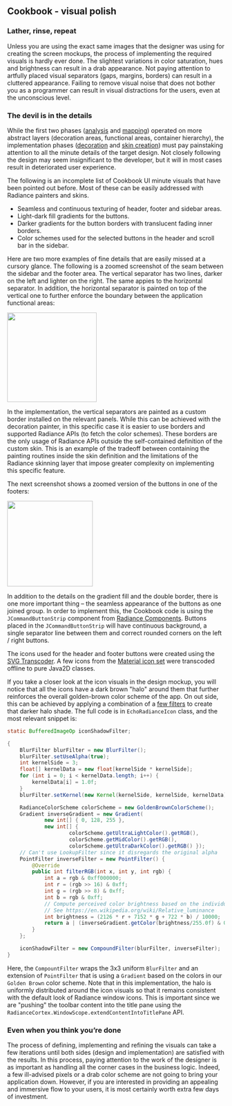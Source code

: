## Cookbook - visual polish

### Lather, rinse, repeat

Unless you are using the exact same images that the designer was using for creating the screen mockups, the process of implementing the required visuals is hardly ever done. The slightest variations in color saturation, hues and brightness can result in a drab appearance. Not paying attention to artfully placed visual separators (gaps, margins, borders) can result in a cluttered appearance. Failing to remove visual noise that does not bother you as a programmer can result in visual distractions for the users, even at the unconscious level.

### The devil is in the details

While the first two phases ([analysis](01-analyze.md) and [mapping](02-map.md)) operated on more abstract layers (decoration areas, functional areas, container hierarchy), the implementation phases ([decoration](03-decorations.md) and [skin creation](04-skin.md)) must pay painstaking attention to all the minute details of the target design. Not closely following the design may seem insignificant to the developer, but it will in most cases result in deteriorated user experience.

The following is an incomplete list of Cookbook UI minute visuals that have been pointed out before. Most of these can be easily addressed with Radiance painters and skins.

* Seamless and continuous texturing of header, footer and sidebar areas.
* Light-dark fill gradients for the buttons.
* Darker gradients for the button borders with translucent fading inner borders.
* Color schemes used for the selected buttons in the header and scroll bar in the sidebar.

Here are two more examples of fine details that are easily missed at a cursory glance. The following is a zoomed screenshot of the seam between the sidebar and the footer area. The vertical separator has two lines, darker on the left and lighter on the right. The same appies to the horizontal separator. In addition, the horizontal separator is painted on top of the vertical one to further enforce the boundary between the application functional areas:

<img src="https://raw.githubusercontent.com/kirill-grouchnikov/radiance/sunshine/docs/images/theming/cookbook/05-polish/zoom-footer-cookbook.png" width="207" border=0/>

In the implementation, the vertical separators are painted as a custom border installed on the relevant panels. While this can be achieved with the decoration painter, in this specific case it is easier to use borders and supported Radiance APIs (to fetch the color schemes). These borders are the only usage of Radiance APIs outside the self-contained definition of the custom skin. This is an example of the tradeoff between containing the painting routines inside the skin definition and the limitations of the Radiance skinning layer that impose greater complexity on implementing this specific feature.

The next screenshot shows a zoomed version of the buttons in one of the footers:

<img src="https://raw.githubusercontent.com/kirill-grouchnikov/radiance/sunshine/docs/images/theming/cookbook/05-polish/zoom-buttons-cookbook.png" width="198" border=0/>

In addition to the details on the gradient fill and the double border, there is one more important thing – the seamless appearance of the buttons as one joined group. In order to implement this, the Cookbook code is using the `JCommandButtonStrip` component from [Radiance Components](../../component/overview.md). Buttons placed in the `JCommandButtonStrip` will have continuous background, a single separator line between them and correct rounded corners on the left / right buttons.

The icons used for the header and footer buttons were created using the [SVG Transcoder](../../tools/svg-transcoder/svg-transcoder.md). A few icons from the [Material icon set](https://material.io/tools/icons/) were transcoded offline to pure Java2D classes.

If you take a closer look at the icon visuals in the design mockup, you will notice that all the icons have a dark brown "halo" around them that further reinforces the overall golden-brown color scheme of the app. On out side, this can be achieved by applying a combination of a [few filters](http://www.jhlabs.com/ip/filters/index.html) to create that darker halo shade. The full code is in `EchoRadianceIcon` class, and the most relevant snippet is:

```java
static BufferedImageOp iconShadowFilter;

{
    BlurFilter blurFilter = new BlurFilter();
    blurFilter.setUseAlpha(true);
    int kernelSide = 3;
    float[] kernelData = new float[kernelSide * kernelSide];
    for (int i = 0; i < kernelData.length; i++) {
        kernelData[i] = 1.0f;
    }
    blurFilter.setKernel(new Kernel(kernelSide, kernelSide, kernelData));

    RadianceColorScheme colorScheme = new GoldenBrownColorScheme();
    Gradient inverseGradient = new Gradient(
            new int[] { 0, 128, 255 },
            new int[] {
                    colorScheme.getUltraLightColor().getRGB(),
                    colorScheme.getMidColor().getRGB(),
                    colorScheme.getUltraDarkColor().getRGB() });
    // Can't use LookupFilter since it disregards the original alpha
    PointFilter inverseFilter = new PointFilter() {
        @Override
        public int filterRGB(int x, int y, int rgb) {
            int a = rgb & 0xff000000;
            int r = (rgb >> 16) & 0xff;
            int g = (rgb >> 8) & 0xff;
            int b = rgb & 0xff;
            // Compute perceived color brightness based on the individual RGB components
            // See https://en.wikipedia.org/wiki/Relative_luminance
            int brightness = (2126 * r + 7152 * g + 722 * b) / 10000;
            return a | (inverseGradient.getColor(brightness/255.0f) & 0x00ffffff);
        }
    };

    iconShadowFilter = new CompoundFilter(blurFilter, inverseFilter);
}
```

Here, the `CompountFilter` wraps the 3x3 uniform `BlurFilter` and an extension of `PointFilter` that is using a `Gradient` based on the colors in our `Golden Brown` color scheme. Note that in this implementation, the halo is uniformly distributed around the icon visuals so that it remains consistent with the default look of Radiance window icons. This is important since we are "pushing" the toolbar content into the title pane using the `RadianceCortex.WindowScope.extendContentIntoTitlePane` API.

### Even when you think you’re done

The process of defining, implementing and refining the visuals can take a few iterations until both sides (design and implementation) are satisfied with the results. In this process, paying attention to the work of the designer is as important as handling all the corner cases in the business logic. Indeed, a few ill-advised pixels or a drab color scheme are not going to bring your application down. However, if you are interested in providing an appealing and immersive flow to your users, it is most certainly worth extra few days of investment.
